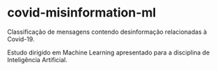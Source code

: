 # covid-misinformation-ml

Classificação de mensagens contendo desinformação relacionadas à Covid-19.

Estudo dirigido em Machine Learning apresentado para a disciplina de Inteligência Artificial.
